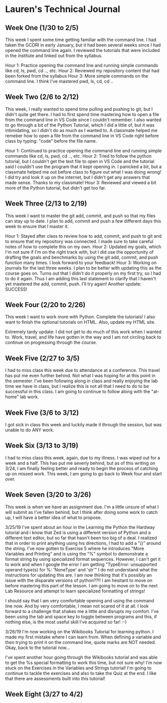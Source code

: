 # Lauren's Technical Journal

## Week One (1/30 to 2/5)

This week I spent some time getting familiar with the command line.  I had taken the GCDRI in early January, but it had been several weeks since I had opened the command line again.  I reviewed the tutorials that were included in the institute and linked out from the syllabus.  

Hour 1: Practice opening the command line and running simple commands like cd, ls, pwd, cd .., etc.
Hour 2: Reviewed my repository content that had been forked from the syllabus
Hour 3: More simple commands on the command line.  I think I've mastered pwd, ls, cd, cd ..

## Week Two (2/6 to 2/12)

This week, I really wanted to spend time pulling and pushing to git, but I didn't quite get there.  I had to first spend time mastering how to open a file from the command line in VS Code since I couldn't remember.  I also wanted to go through a bit of the Python Tutorial, which I did a little of, but it was intimidating, so I didn't do as much as I wanted to.  A classmate helped me remeber how to open a file from the command line in VS Code right before class by typing: "code" before the file name.  

Hour 1: Continued to practice opening the command line and running simple commands like cd, ls, pwd, cd .., etc.
Hour 2: Tried to follow the python tutorial, but I couldn't get the text file to open in VS Code and the tutorial said I couldn't use the program that it kept opening in.  I panicked a bit, but a classmate helped me out before class to figure out what I was doing wrong!  I did try and look it up on the internet, but I didn't get any answers that made sense.  Thanks to my classmate!
Hour 3: Reviewed and viewed a bit more of the Python tutorial, but didn't get too far.

## Week Three (2/13 to 2/19)

This week I want to master the git add, commit, and push so that my files can stay up to date.  I plan to add, commit and push a few different days this week to ensure that I master it.

Hour 1: Stayed after class to review how to add, commit, and push to git and to ensure that my repository was connected.  I made sure to take careful notes of how to complete this on my own.
Hour 2: Updated my goals, which I'm not sure if I'm on the right track with, but I did use the opportunity of drafting the goals and benchmarks by using the git add, commit, and push function many times.  I look forward to your feedback!
Hour 3: Working on journals for the last three weeks.  I plan to be better with updating this as the course goes on.  Turns out that I didn't do it properly on my first try, so I had to do it again.  Thus I am adding this last statement to clarify that I haven't yet mastered the add, commit, push.  I'll try again!  Another update: SUCCESS!

## Week Four (2/20 to 2/26)

This week I want to work more with Python. Complete the tutorials!  I also want to finish the optional tutorials on HTML.  Also, update my HTML site.  

Extremely tardy update:  I did not get to do much of this work when I wanted to.  Work, travel, and life have gotten in the way and I am not circling back to continue on progressing through the course.  

## Week Five (2/27 to 3/5)

I had to miss class this week due to attendance at a conference.  This travel has put me even further behind.  Not what I was hoping for at this point in the semester.  I've been following along in class and really enjoying the lab time we have in class, but I realize this is not all that I need to do to be successful in this class.  I am going to continue to follow along with the "at-home" lab work.

## Week Five (3/6 to 3/12)

I got sick in class this week and luckily made it through the session, but was unable to do ANY work.  

## Week Six (3/13 to 3/19)

I had to miss class this week, again, due to my illness.  I was wiped out for a week and a half.  This has put me severly behind, but as of this writing on 3/24, I am finally feeling better and ready to begin the process of catching up on missed work.  This week, I am going to go back to Week four and start over.  

## Week Seven (3/20 to 3/26)
This week is when we have an assignment due.  I'm a little unsure of what I will submit as I've fallen behind, but I think after doing some work to catch up, I will have a better idea of what to propose.  

3/25/19 I've spent about an hour in the Learning the Python the Hardway tutorial and i know that Zed is using a different version of Python and a different text editor, but so far that hasn't been too big of a deal.  I realized that in order to print anything using his directions, I had to add a "()" around the string.  I've now gotten to Exercise 5 where he introduces "More Variables and Printing" and is using the "%" symbol to demonstrate a format string by using specialized format sequences.  However, I can't get it to work and when I google the error I am getting "TypeError: unsupported operand type(s) for %: 'NoneType' and 'str'" I do not understand what the instructions for updating this are.  I am now thinking that it's possibly an issue with the disparate versions of python??!!  I am hesitant to move on before mastering this part of the lesson.  I am going to move on to the next Lab Resource and attempt to learn specialized formatting of strings!

I should say that I am very comfortable opening and using the command line now.  And by very comfortable, I mean not scared of it at all.  I look forward to a challenge that shakes me a little and disrupts my comfort.  I've been using the tab and space key to toggle between programs and this, if nothing else, is the most useful skill I've acquired so far! :-)

3/26/19 I'm now working on the Wikibooks Tutorial for learning python.  I made my first mistake where I can learn from.  When defining a variable and then trying to print it on the command line, quote marks are NOT needed.  Okay, back to the tutorial now...

I've spent another hour going through the Wikibooks tutorial and was able to get the %s special formatting to work this time, but not sure why!  I'm now stuck on the Exercises in the Variables and Strings tutorial!  I'm going to continue to tackle the exercises and also to take the Quiz at the end.  I like that there are assessments built into this tutorial!

## Week Eight (3/27 to 4/2)